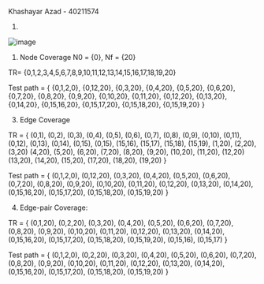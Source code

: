 Khashayar Azad - 40211574

1)
![image](https://github.com/SOEN345-WINTER2024/cfg-graph-lab-khashazad/assets/55700426/3087363b-4bf9-4069-8026-35c4455731a4)


1) Node Coverage
N0 = {0}, Nf = {20}

TR= {0,1,2,3,4,5,6,7,8,9,10,11,12,13,14,15,16,17,18,19,20}

Test path = { {0,1,2,0}, {0,12,20}, {0,3,20}, {0,4,20}, {0,5,20}, {0,6,20}, {0,7,20}, {0,8,20}, {0,9,20},
{0,10,20}, {0,11,20}, {0,12,20}, {0,13,20}, {0,14,20}, {0,15,16,20},
{0,15,17,20}, {0,15,18,20}, {0,15,19,20} }


3) Edge Coverage

TR = { (0,1), (0,2), (0,3), (0,4), (0,5), (0,6), (0,7), (0,8), (0,9),
(0,10), (0,11), (0,12), (0,13), (0,14), (0,15),
(0,15), (15,16), (15,17), (15,18), (15,19), (1,20), (2,20), (3,20)
(4,20), (5,20), (6,20), (7,20), (8,20), (9,20), (10,20), (11,20), (12,20)
(13,20), (14,20), (15,20), (17,20), (18,20), (19,20) }


Test path = { (0,1,2,0), (0,12,20), (0,3,20), (0,4,20), (0,5,20), (0,6,20), (0,7,20), (0,8,20), (0,9,20),
(0,10,20), (0,11,20), (0,12,20), (0,13,20), (0,14,20), (0,15,16,20),
(0,15,17,20), (0,15,18,20), (0,15,19,20) }


4) Edge-pair Coverage:

TR = { (0,1,20), (0,2,20), (0,3,20), (0,4,20), (0,5,20), (0,6,20), (0,7,20), (0,8,20), (0,9,20),
(0,10,20), (0,11,20), (0,12,20), (0,13,20), (0,14,20), (0,15,16,20),
(0,15,17,20), (0,15,18,20), (0,15,19,20), (0,15,16), (0,15,17) }


Test path = { (0,1,2,0), (0,2,20), (0,3,20), (0,4,20), (0,5,20), (0,6,20), (0,7,20), (0,8,20), (0,9,20),
(0,10,20), (0,11,20), (0,12,20), (0,13,20), (0,14,20), (0,15,16,20),
(0,15,17,20), (0,15,18,20), (0,15,19,20) }
